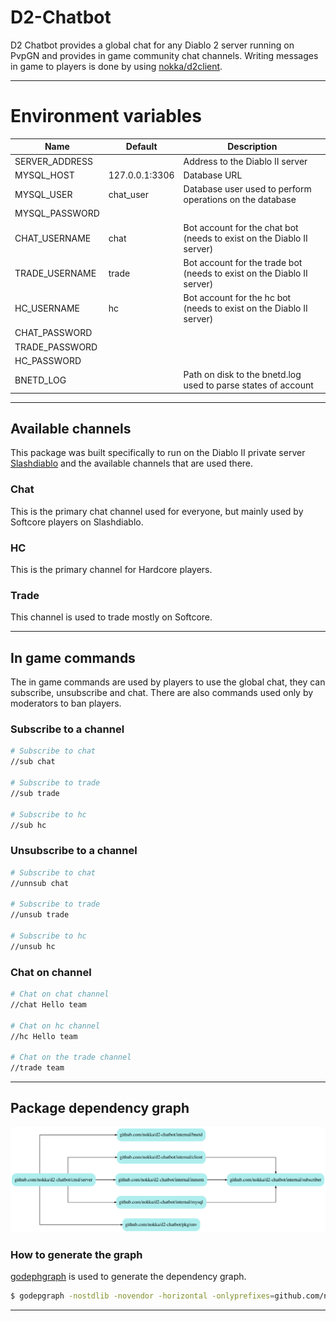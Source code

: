 # D2-Chatbot
D2 Chatbot provides a global chat for any Diablo 2 server running on PvpGN and provides in game community chat channels.
Writing messages in game to players is done by using [nokka/d2client](https://github.com/nokka/d2client).

--- 

# Environment variables
| Name           	| Default        	| Description                                                            	|
|----------------	|----------------	|------------------------------------------------------------------------	|
| SERVER_ADDRESS 	|                	| Address to the Diablo II server                                        	|
| MYSQL_HOST     	| 127.0.0.1:3306 	| Database URL                                                           	|
| MYSQL_USER     	| chat_user      	| Database user used to perform operations on the database               	|
| MYSQL_PASSWORD 	|                	|                                                                        	|
| CHAT_USERNAME  	| chat           	| Bot account for the chat bot (needs to exist on the Diablo II server)  	|
| TRADE_USERNAME 	| trade          	| Bot account for the trade bot (needs to exist on the Diablo II server) 	|
| HC_USERNAME    	| hc             	| Bot account for the hc bot (needs to exist on the Diablo II server)    	|
| CHAT_PASSWORD  	|                	|                                                                        	|
| TRADE_PASSWORD 	|                	|                                                                        	|
| HC_PASSWORD    	|                	|                                                                        	|
| BNETD_LOG      	|                	| Path on disk to the bnetd.log used to parse states of account          	|

--- 

## Available channels
This package was built specifically to run on the Diablo II private server [Slashdiablo](https://slashdiablo.net) and the
available channels that are used there.

### Chat
This is the primary chat channel used for everyone, but mainly used by Softcore players on Slashdiablo.

### HC
This is the primary channel for Hardcore players.

### Trade
This channel is used to trade mostly on Softcore.

---

## In game commands
The in game commands are used by players to use the global chat, they can subscribe, unsubscribe and chat.
There are also commands used only by moderators to ban players.

### Subscribe to a channel

```bash
# Subscribe to chat
//sub chat

# Subscribe to trade
//sub trade

# Subscribe to hc
//sub hc
```

### Unsubscribe to a channel

```bash
# Subscribe to chat
//unnsub chat

# Subscribe to trade
//unsub trade

# Subscribe to hc
//unsub hc
```

### Chat on channel

```bash
# Chat on chat channel
//chat Hello team

# Chat on hc channel
//hc Hello team

# Chat on the trade channel
//trade team
```

---

## Package dependency graph
![Package dependency graph](docs/deps.png)

### How to generate the graph
[godephgraph](https://github.com/kisielk/godepgraph) is used to generate the dependency graph.

```bash
$ godepgraph -nostdlib -novendor -horizontal -onlyprefixes=github.com/nokka/d2-chatbot github.com/nokka/d2-chatbot/cmd/server | dot -Tpng -o docs/deps.png
```
---
